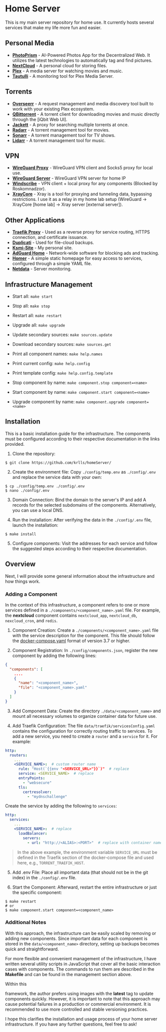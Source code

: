 # Home Server

This is my main server repository for home use. It currently hosts several services that make my life more fun and easier.

## Personal Media

- **[PhotoPrism](https://photoprism.app)** - AI-Powered Photos App for the Decentralized Web. It utilizes the latest technologies to automatically tag and find pictures.
- **[NextCloud](https://nextcloud.com/)** - A personal cloud for storing files.
- **[Plex](https://www.plex.tv/)** - A media server for watching movies and music.
- **[Tautulli](https://tautulli.com/)** - A monitoring tool for Plex Media Server.

## Torrents

- **[Overseerr](https://overseerr.dev/)** - A request management and media discovery tool built to work with your existing Plex ecosystem.
- **[QBittorrent](https://www.qbittorrent.org/)** - A torrent client for downloading movies and music directly through the [iQbit Web UI].
- **[Jackett](https://github.com/Jackett/Jackett)** - A proxy for searching multiple torrents at once.
- **[Radarr](https://radarr.video/)** - A torrent management tool for movies.
- **[Sonarr](https://sonarr.tv/)** - A torrent management tool for TV shows.
- **[Lidarr](https://lidarr.audio/)** - A torrent management tool for music.

## VPN

- **[WireGuard Proxy](https://www.wireguard.com/)** - WireGuard VPN client and Socks5 proxy for local use.
- **[WireGuard Server](https://www.wireguard.com/)** - WireGuard VPN server for home IP
- **[Windscribe](https://windscribe.net)** - VPN client + local proxy for any components (Blocked by Roskomnadzor).
- **[XrayCore](https://github.com/XTLS/Xray-core)** - Xray is a tool for proxying and tunneling data, bypassing restrictions. I use it as a relay in my home lab setup (WireGuard -> XrayCore [home lab] -> Xray server [external server]).

## Other Applications

- **[Traefik Proxy](https://traefik.io/traefik/)** - Used as a reverse proxy for service routing, HTTPS connection, and certificate issuance.
- **[Duplicati](https://www.duplicati.com/)** - Used for file-cloud backups.
- **[Ksmi-Site](http://ksmi.me)** - My personal site.
- **[AdGuard Home](https://adguard.com/adguard-home/overview.html)** - Network-wide software for blocking ads and tracking.
- **[Homer](https://github.com/bastienwirtz/homer)** - A simple static homepage for easy access to services, configured through a simple YAML file.
- **[Netdata](https://www.netdata.cloud/)** - Server monitoring.

## Infrastructure Management

- Start all: `make start`
- Stop all: `make stop`
- Restart all: `make restart`
- Upgrade all: `make upgrade`

- Update secondary sources: `make sources.update`
- Download secondary sources: `make sources.get`

- Print all component names: `make help.names`
- Print current config: `make help.config`
- Print template config: `make help.config.template`

- Stop component by name: `make component.stop component=<name>`
- Start component by name: `make component.start component=<name>`
- Upgrade component by name: `make component.upgrade component=<name>`

## Installation

This is a basic installation guide for the infrastructure. The components must be configured according to their respective documentation in the links provided.

1. Clone the repository:
```shell
$ git clone https://github.com/krlls/homeServer/
```

2. Create the environment file:
   Copy `./config/temp.env` as `./config/.env` and replace the service data with your own:
```shell
$ cp ./config/temp.env ./config/.env
$ nano ./config/.env
```

3. Domain Connection:
   Bind the domain to the server's IP and add A records for the selected subdomains of the components. Alternatively, you can use a local DNS.

4. Run the installation:
   After verifying the data in the `./config/.env` file, launch the installation:
```shell
$ make install
```

5. Configure components:
   Visit the addresses for each service and follow the suggested steps according to their respective documentation.

## Overview

Next, I will provide some general information about the infrastructure and how things work.

### Adding a Component

In the context of this infrastructure, a component refers to one or more services defined in a `./components/<component_name>.yaml` file. For example, the **nextcloud** component contains `nextcloud_app`, `nextcloud_db`, `nexcloud_cron`, and `redis`.

1. Component Creation:
   Create a `./components/<component_name>.yaml` file with the service description for the component. This file should follow the [docker-compose.yaml](https://docs.docker.com/compose/) format of version 3.7 or higher.

2. Component Registration:
   In `./config/components.json`, register the new component by adding the following lines:
```json
{
  "components": [
    ....
    {
      "name": "<component_name>",
      "file": "<component_name>.yaml"
    }
  ]
}
```

3. Add Component Data:
   Create the directory `./data/<component_name>` and mount all necessary volumes to organize container data for future use.

4. Add Traefik Configuration:
   The file `data/traefik/servicesConfig.yaml` contains the configuration for correctly routing traffic to services. To add a new service, you need to create a `router` and a `service` for it. For example:
```yaml  
http:
  routers:
    ...
    <SERVICE_NAME>:  # custom router name
      rule: "Host(`{{env "<SERVICE_URL>"}}`)"  # replace
      service: <SERVICE_NAME>  # replace
      entryPoints:
        - "websecure"
      tls:
        certresolver:
          - "mydnschallenge"
```
Create the service by adding the following to `services`:
```yaml  
http:
  services:
    ...
    <SERVICE_NAME>:  # replace
      loadBalancer:
        servers:
          - url: "http://<ALIAS>:<PORT>"  # replace with container name and port
```
> In the above example, the environment variable `SERVICE_URL` must be defined in the Traefik section of the docker-compose file and used here, e.g., `TORRENT_TRAEFIK_HOST`.

5. Add .env File:
   Place all important data (that should not be in the git index) in the `./config/.env` file.

6. Start the Component:
   Afterward, restart the entire infrastructure or just the specific component:
```shell
$ make restart
# or
$ make component.start component=<component_name>
```

### Additional Notes

With this approach, the infrastructure can be easily scaled by removing or adding new components. Since important data for each component is stored in the `data/<component_name>` directory, setting up backups becomes quick and straightforward.

For more flexible and convenient management of the infrastructure, I have written several utility scripts in JavaScript that cover all the basic interaction cases with components. The commands to run them are described in the **Makefile** and can be found in the management section above.

Within this

framework, the author prefers using images with the **latest** tag to update components quickly. However, it is important to note that this approach may cause potential failures in a production or commercial environment. It is recommended to use more controlled and stable versioning practices.

I hope this clarifies the installation and usage process of your home server infrastructure. If you have any further questions, feel free to ask!
